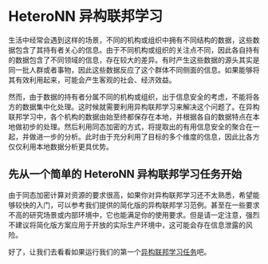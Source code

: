 # HeteroNN 异构联邦学习

生活中经常会遇到这样的场景，不同的机构或组织中拥有不同结构的数据，这些数据包含了其持有者关心的信息。由于不同机构或组织的关注点不同，因此各自持有的数据包含了不同领域的信息，存在较大的差异。有时产生这些数据的源头其实是同一批人群或者事物，因此这些数据反应了这个群体不同侧面的信息。如果能够将其有效利用起来，可能会产生客观的社会、经济效益。

然而，由于数据的持有者分属不同的机构或组织，出于信息安全的考虑，不能将各方的数据集中化处理。这时候就需要利用异构联邦学习来解决这个问题了。在异构联邦学习中，各个机构的数据由始至终都保存在本地，并根据各自的数据特点在本地做初步的处理。然后利用同态加密的方式，将提取出的有用信息安全的聚合在一起，并做进一步的分析。此时由于充分利用了目标的多个维度的信息，因此比各方仅仅利用本地数据分析更具优势。

## 先从一个简单的 HeteroNN 异构联邦学习任务开始

由于同态加密计算对资源的要求很高，如果你对异构联邦学习还不太熟悉，希望能够较快的入门，可以参考我们提供的简化版的异构联邦学习范例。甚至在一些要求不高的研究场景或内部环境中，它也能满足你的使用要求。但是请一定注意，强烈不建议将简化版方案应用于开放的实际生产环境中，这可能会存在信息泄露的风险。

好了，让我们去看看如果运行我们的第一个[异构联邦学习任务](HeteroNN.ipynb)吧。
